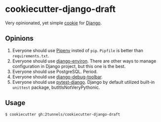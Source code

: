 # cookiecutter-django-draft

Very opinionated, yet simple [cookie][cookiecutter] for [Django][django].

## Opinions

1. Everyone should use [Pipenv][pipenv] insted of `pip`.
`Pipfile` is better than `requirements.txt`.
2. Everyone should use [django-environ][django-environ].
There are other ways to manage configuration in Django project,
but this one is the best.
3. Everyone should use PostgreSQL. Period.
4. Everyone should use [django-debug-toolbar][django-debug-toolbar].
5. Everyone should use [pytest-django][pytest-django].
Django by default utilized built-in `unittest` package, butItIsNotVeryPythonic.

[cookiecutter]: https://github.com/audreyr/cookiecutter
[django]: https://www.djangoproject.com/
[pipenv]: https://docs.pipenv.org/
[django-environ]: https://github.com/joke2k/django-environ
[django-debug-toolbar]: https://github.com/jazzband/django-debug-toolbar
[pytest-django]: https://pytest-django.readthedocs.io/en/latest/


## Usage

```bash
$ cookiecutter gh:2tunnels/cookiecutter-django-draft
```
